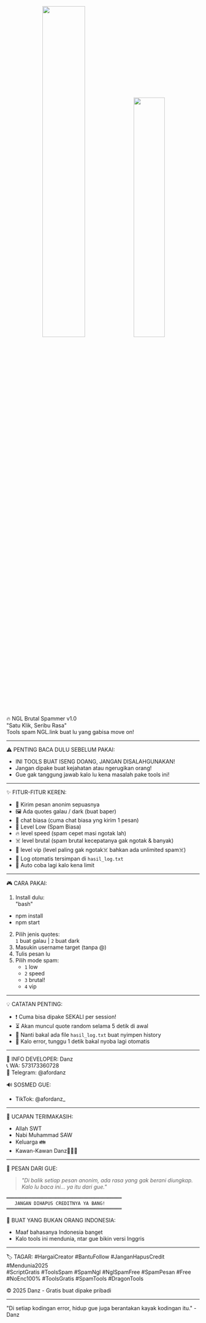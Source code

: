 <p align="center">
<img width="47%" src="https://files.catbox.moe/vtndse.jpg"/>
<img width="40%" src="https://files.catbox.moe/r10spe.jpg"/>
</p>

🔥 NGL Brutal Spammer v1.0  
"Satu Klik, Seribu Rasa"  
Tools spam NGL.link buat lu yang gabisa move on!  

---  

⚠️ PENTING BACA DULU SEBELUM PAKAI:  
- INI TOOLS BUAT ISENG DOANG, JANGAN DISALAHGUNAKAN!  
- Jangan dipake buat kejahatan atau ngerugikan orang!  
- Gue gak tanggung jawab kalo lu kena masalah pake tools ini!  

---  

✨ FITUR-FITUR KEREN:  
- 💌 Kirim pesan anonim sepuasnya  
- 🖼 Ada quotes galau / dark (buat baper)
- 💬 chat biasa (cuma chat biasa yng kirim 1 pesan)
- 🐢 Level Low (Spam Biasa)    
- 🔥 level speed (spam cepet masi ngotak lah)
- ☠️ level brutal (spam brutal kecepatanya gak ngotak & banyak)
- 🎫 level vip (level paling gak ngotak☠️ bahkan ada unlimited spam☠️)     
- 📝 Log otomatis tersimpan di `hasil_log.txt`  
- 🔄 Auto coba lagi kalo kena limit  

---  

🎮 CARA PAKAI:  
1. Install dulu:  
   "bash"
 -  npm install
 -  npm start 
     
2. Pilih jenis quotes:  
   `1` buat galau | `2` buat dark  
3. Masukin username target (tanpa @)  
4. Tulis pesan lu  
5. Pilih mode spam:  
   - `1` low
   - `2` speed
   - `3` brutal!
   - `4` vip  

---  

💡 CATATAN PENTING:  
- ❗ Cuma bisa dipake SEKALI per session!  
- ⏳ Akan muncul quote random selama 5 detik di awal  
- 📁 Nanti bakal ada file `hasil_log.txt` buat nyimpen history  
- 🔄 Kalo error, tunggu 1 detik bakal nyoba lagi otomatis  

---  

📌 INFO DEVELOPER: 
Danz  
📞 WA: 573173360728  
📢 Telegram: @afordanz  

🔊 SOSMED GUE:  
- TikTok: @afordanz_

---  

🙏 UCAPAN TERIMAKASIH:
- Allah SWT  
- Nabi Muhammad SAW  
- Keluarga 👪  
- Kawan-Kawan Danz👬👬👬

---  

💌 PESAN DARI GUE:  
> *"Di balik setiap pesan anonim, ada rasa yang gak berani diungkap. Kalo lu baca ini... ya itu dari gue."*  

```  
══════════════════════════════════════════  
   JANGAN DIHAPUS CREDITNYA YA BANG!  
══════════════════════════════════════════  
```  

📢 BUAT YANG BUKAN ORANG INDONESIA:  
- Maaf bahasanya Indonesia banget  
- Kalo tools ini mendunia, ntar gue bikin versi Inggris  

---  

🏷 TAGAR: 
#HargaiCreator #BantuFollow #JanganHapusCredit #Mendunia2025  
#ScriptGratis #ToolsSpam #SpamNgl #NglSpamFree #SpamPesan #Free
#NoEnc100% #ToolsGratis #SpamTools #DragonTools

© 2025 Danz - Gratis buat dipake pribadi  

---  

"Di setiap kodingan error, hidup gue juga berantakan kayak kodingan itu." - Danz  
